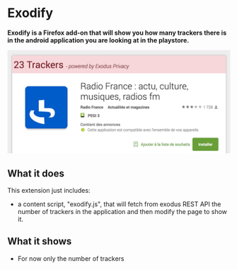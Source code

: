# Exodify

**Exodify is a Firefox add-on that will show you how many trackers there is in the android application you are looking at in the playstore.**

![Screenshot](/doc/img-trackers-1.jpg)

## What it does

This extension just includes:

* a content script, "exodify.js", that will fetch from exodus REST API the number of trackers in the application and then modify the page to show it.


## What it shows

* For now only the number of trackers
